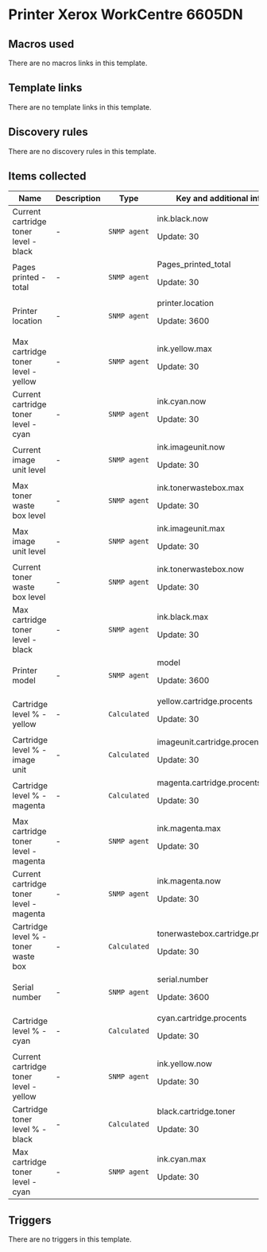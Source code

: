 # Printer Xerox WorkCentre 6605DN

## Macros used

There are no macros links in this template.

## Template links

There are no template links in this template.

## Discovery rules

There are no discovery rules in this template.

## Items collected

|Name|Description|Type|Key and additional info|
|----|-----------|----|----|
|Current cartridge toner level - black|<p>-</p>|`SNMP agent`|ink.black.now<p>Update: 30</p>|
|Pages printed - total|<p>-</p>|`SNMP agent`|Pages_printed_total<p>Update: 30</p>|
|Printer location|<p>-</p>|`SNMP agent`|printer.location<p>Update: 3600</p>|
|Max cartridge toner level - yellow|<p>-</p>|`SNMP agent`|ink.yellow.max<p>Update: 30</p>|
|Current cartridge toner level - cyan|<p>-</p>|`SNMP agent`|ink.cyan.now<p>Update: 30</p>|
|Current image unit level|<p>-</p>|`SNMP agent`|ink.imageunit.now<p>Update: 30</p>|
|Max toner waste box level|<p>-</p>|`SNMP agent`|ink.tonerwastebox.max<p>Update: 30</p>|
|Max image unit level|<p>-</p>|`SNMP agent`|ink.imageunit.max<p>Update: 30</p>|
|Current toner waste box level|<p>-</p>|`SNMP agent`|ink.tonerwastebox.now<p>Update: 30</p>|
|Max cartridge toner level - black|<p>-</p>|`SNMP agent`|ink.black.max<p>Update: 30</p>|
|Printer model|<p>-</p>|`SNMP agent`|model<p>Update: 3600</p>|
|Cartridge level % - yellow|<p>-</p>|`Calculated`|yellow.cartridge.procents<p>Update: 30</p>|
|Cartridge level % - image unit|<p>-</p>|`Calculated`|imageunit.cartridge.procents<p>Update: 30</p>|
|Cartridge level % - magenta|<p>-</p>|`Calculated`|magenta.cartridge.procents<p>Update: 30</p>|
|Max cartridge toner level - magenta|<p>-</p>|`SNMP agent`|ink.magenta.max<p>Update: 30</p>|
|Current cartridge toner level - magenta|<p>-</p>|`SNMP agent`|ink.magenta.now<p>Update: 30</p>|
|Cartridge level % - toner waste box|<p>-</p>|`Calculated`|tonerwastebox.cartridge.procents<p>Update: 30</p>|
|Serial number|<p>-</p>|`SNMP agent`|serial.number<p>Update: 3600</p>|
|Cartridge level % - cyan|<p>-</p>|`Calculated`|cyan.cartridge.procents<p>Update: 30</p>|
|Current cartridge toner level - yellow|<p>-</p>|`SNMP agent`|ink.yellow.now<p>Update: 30</p>|
|Cartridge toner level % - black|<p>-</p>|`Calculated`|black.cartridge.toner<p>Update: 30</p>|
|Max cartridge toner level - cyan|<p>-</p>|`SNMP agent`|ink.cyan.max<p>Update: 30</p>|
## Triggers

There are no triggers in this template.

